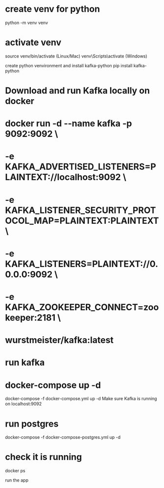 # create venv for python
python -m venv venv

# activate venv
source venv/bin/activate (Linux/Mac)
venv\Scripts\activate (Windows)

create python venvironment and install kafka-python
pip install kafka-python

# Download and run Kafka locally on docker
# docker run -d --name kafka -p 9092:9092 \
#   -e KAFKA_ADVERTISED_LISTENERS=PLAINTEXT://localhost:9092 \
#   -e KAFKA_LISTENER_SECURITY_PROTOCOL_MAP=PLAINTEXT:PLAINTEXT \
#   -e KAFKA_LISTENERS=PLAINTEXT://0.0.0.0:9092 \
#   -e KAFKA_ZOOKEEPER_CONNECT=zookeeper:2181 \
#   wurstmeister/kafka:latest

# run kafka
# docker-compose up -d
docker-compose -f docker-compose.yml up -d
Make sure Kafka is running on localhost:9092

# run postgres
docker-compose -f docker-compose-postgres.yml up -d

# check it is running
docker ps

run the app